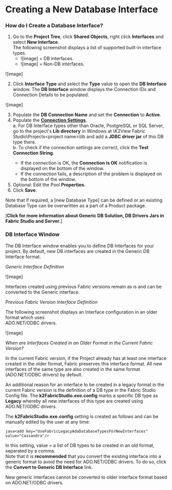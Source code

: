 # Creating a New Database Interface

### How do I Create a Database Interface?

1. Go to the **Project Tree**, click **Shared Objects**, right click **Interfaces** and select **New Interface**.\
The following screenshot displays a list of supported built-in interface types.
     * ![image] = DB interfaces.
     * ![image] = Non-DB interfaces.

![image]

2. Click **Interface Type** and select the **Type** value to open the **DB Interface** window. The **DB Interface** window displays the Connection IDs and Connection Details to be populated. 

![image]

3. Populate the **DB Connection Name** and set the **Connection** to **Active**.
4. Populate the [**Connection Settings**](https://github.com/k2view-academy/K2View-Academy/wiki/DB-Interfaces-Overview).\
   a. For DB Interface types other than Oracle, PostgreSQL or SQL Server, go to the project's **Lib directory** in Windows at 
      <your PC folder>\K2View Fabric Studio\Projects\<project name>\lib and add a **JDBC driver jar** of this DB type there.   
   b. To check if the connection settings are correct, click the **Test Connection String**.
   * If the connection is OK, the **Connection is OK** notification is displayed on the bottom of the window.
   * If the connection fails, a description of the problem is displayed on the bottom of the window. 
5. Optional: Edit the Pool **Properties**.
6. Click **Save**.


Note that if required, a [new Database Type] can be defined or an existing Database Type can be overwritten as a part of a Product package.

[**Click for more information about Generic DB Solution, DB Drivers Jars in Fabric Studio and Server.**]

### DB Interface Window

The DB Interface window enables you to define DB Interfaces for your project. By default, new DB interfaces are created in the Generic DB Interface format. 

_Generic Interface Definition_

![image]

Interfaces created using previous Fabric versions remain as is and can be converted to the Generic interface.
 
_Previous Fabric Version Interface Definition_

The following screenshot displays an Interface configuration in an older format which uses\
 ADO.NET/ODBC drivers.

![image]

_When are Interfaces Created in an Older Format in the Current Fabric Version?_

In the current Fabric version, if the Project already has at least one interface created in the older format, Fabric preserves this interface format. All new interfaces of the same type are also created in the same format (ADO.NET/ODBC drivers) by default.

An additional reason for an interface to be created in a legacy format in the current Fabric version is the definition of a DB type in the Fabric Studio Config file. The **k2FabricStudio.exe.config** marks a specific DB type as **Legacy** whereby all new interfaces of this type are created using\
 ADO.NET/ODBC drivers.  

The **k2FabricStudio.exe.config** setting is created as follows and can be manually edited by the user at any time:

 ```java<add key="UseFabricLegacyAdoDatabaseTypesForNewInterfaces" value="Cassandra"/>``` 


In this setting, value = a list of DB types to be created in an old format, separated by a comma.\
Note that it is **recommended** that you convert the existing interface into a generic format to avoid the need for ADO.NET/ODBC drivers. To do so, click the **Convert to Generic DB Interface** link.

New generic interfaces cannot be converted to older interface format based on ADO.NET/ODBC drivers. 
